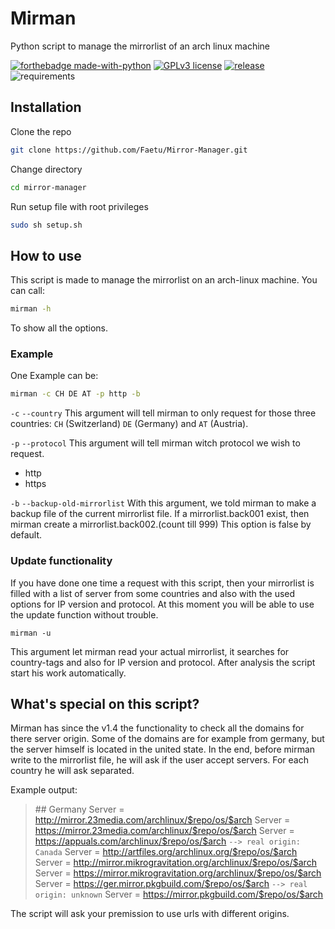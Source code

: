 # Mirman
Python script to manage the mirrorlist of an arch linux machine

[![forthebadge made-with-python](http://ForTheBadge.com/images/badges/made-with-python.svg)](https://www.python.org/)
[![GPLv3 license](https://img.shields.io/badge/License-GPLv3-blue.svg)](http://perso.crans.org/besson/LICENSE.html) [![release](https://img.shields.io/github/v/release/Faetu/mirror-manager.svg?include_prereleases)](https://github.com/Faetu/Mirror-Manager/releases) ![requirements](https://img.shields.io/badge/requirements-up%20to%20date-green)


## Installation
Clone the repo
```sh
git clone https://github.com/Faetu/Mirror-Manager.git
```
Change directory
```sh
cd mirror-manager
```
Run setup file with root privileges
```sh
sudo sh setup.sh
```
## How to use
This script is made to manage the mirrorlist on an arch-linux machine.
You can call: 
```sh
mirman -h
```
To show all the options.
### Example
One Example can be:
```sh
mirman -c CH DE AT -p http -b
```
`-c` `--country`
This argument will tell mirman to only request for those three countries: `CH` (Switzerland) `DE` (Germany) and `AT` (Austria).


`-p` `--protocol`
This argument will tell mirman witch protocol we wish to request.


 - http
 - https


`-b` `--backup-old-mirrorlist`
With this argument, we told mirman to make a backup file of the current mirrorlist file.
If a mirrorlist.back001 exist, then mirman create a mirrorlist.back002.(count till 999)
This option is false by default.


### Update functionality
If you have done one time a request with this script, then your mirrorlist is filled with a list of server from some countries and also with the used options for IP version and protocol.
At this moment you will be able to use the update function without trouble.


    mirman -u


This argument let mirman read your actual mirrorlist, it searches for country-tags and also for IP version and protocol. After analysis the script start his work automatically.


## What's special on this script?
Mirman has since the v1.4 the functionality to check all the domains for there server origin.
Some of the domains are for example from germany, but the server himself is located in the united state. In the end, before mirman write to the mirrorlist file, he will ask if the user accept servers. For each country he will ask separated.

Example output:

> \## Germany
> Server = http://mirror.23media.com/archlinux/$repo/os/$arch
> Server = https://mirror.23media.com/archlinux/$repo/os/$arch
> Server = https://appuals.com/archlinux/$repo/os/$arch `--> real origin: Canada`
> Server = http://artfiles.org/archlinux.org/$repo/os/$arch
> Server = http://mirror.mikrogravitation.org/archlinux/$repo/os/$arch
> Server = https://mirror.mikrogravitation.org/archlinux/$repo/os/$arch
> Server = https://ger.mirror.pkgbuild.com/$repo/os/$arch `--> real origin: unknown`
> Server = https://mirror.pkgbuild.com/$repo/os/$arch

The script will ask your premission to use urls with different origins.
